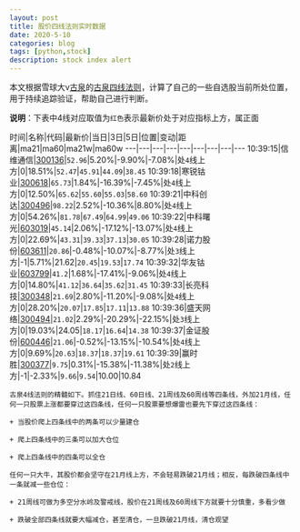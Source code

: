 ```yaml
---
layout: post
title: 股价四线法则实时数据
date: 2020-5-10
categories: blog
tags: [python,stock]
description: stock index alert
---
```



本文根据雪球大v[古泉](https://xueqiu.com/u/7148646888)的[古泉四线法则](https://xueqiu.com/7148646888/130498192)，计算了自己的一些自选股当前所处位置，用于持续追踪验证，帮助自己进行判断。

**说明**：下表中4线对应取值为`红色`表示最新价处于对应指标上方，属正面

时间|名称|代码|最新价|当日|3日|5日|位置|变动|距离|ma21|ma60|ma21w|ma60w
---|---|---|---|---|---|---|---|---
10:39:15|信维通信|[300136](https://xueqiu.com/S/SZ300136)|`52.96`|5.20%|-9.90%|-7.08%|处`4`线上方|0|18.51%|`52.47`|`45.91`|`44.09`|`38.45`
10:39:18|寒锐钴业|[300618](https://xueqiu.com/S/SZ300618)|`65.73`|1.84%|-16.39%|-7.45%|处`4`线上方|0|12.50%|`65.62`|`55.60`|`55.03`|`58.60`
10:39:21|中科创达|[300496](https://xueqiu.com/S/SZ300496)|`98.22`|2.52%|-10.36%|8.80%|处`4`线上方|0|54.26%|`81.78`|`67.49`|`64.99`|`49.06`
10:39:22|中科曙光|[603019](https://xueqiu.com/S/SH603019)|`45.14`|2.06%|-17.12%|-13.07%|处`4`线上方|0|22.69%|`43.31`|`39.33`|`37.13`|`30.05`
10:39:28|诺力股份|[603611](https://xueqiu.com/S/SH603611)|`20.86`|-0.48%|-10.07%|-8.77%|处`3`线上方|-1|5.71%|21.62|`20.45`|`19.53`|`17.74`
10:39:32|华友钴业|[603799](https://xueqiu.com/S/SH603799)|`41.2`|1.68%|-17.41%|-9.06%|处`4`线上方|0|14.80%|`41.12`|`36.64`|`35.62`|`31.45`
10:39:33|长亮科技|[300348](https://xueqiu.com/S/SZ300348)|`21.69`|2.80%|-11.20%|-9.08%|处`4`线上方|0|28.20%|`20.07`|`17.85`|`17.11`|`13.88`
10:39:36|盛天网络|[300494](https://xueqiu.com/S/SZ300494)|`21.02`|2.29%|-20.29%|-22.15%|处`3`线上方|0|19.03%|24.05|`18.17`|`16.64`|`14.38`
10:39:37|金证股份|[600446](https://xueqiu.com/S/SH600446)|`21.06`|-0.52%|-13.15%|-10.54%|处`4`线上方|0|9.69%|`20.63`|`18.37`|`18.37`|`19.61`
10:39:39|赢时胜|[300377](https://xueqiu.com/S/SZ300377)|`9.75`|0.31%|-15.38%|-11.38%|处`2`线上方|-1|-2.33%|`9.66`|`9.54`|10.00|10.84

```
古泉4线法则的精髓如下。抓住21日线、60日线、21周线及60周线等四条线，外加21月线，任何一只股票上涨都要穿过这四条线，任何一只股票要想爆雷也要先下穿过这四条线：

+ 当股价爬上四条线中的两条可以少量建仓

+ 爬上四条线中的三条可以加大仓位

+ 爬上四条线中的四条可以全仓

任何一只大牛，其股价都会坚守在21月线上方，不会轻易跌破21月线；相反，每跌破四条线中一条就减一些仓位：

+ 21周线可做为多空分水岭及警戒线，股价在21周线及60周线下方就要十分慎重，多看少做

+ 跌破全部四条线就要大幅减仓，甚至清仓，一旦跌破21月线，清仓观望
```